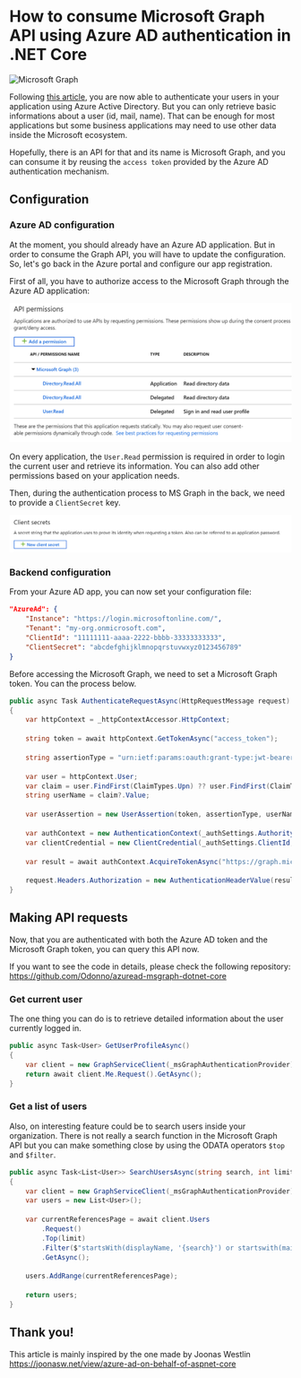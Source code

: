 # How to consume Microsoft Graph API using Azure AD authentication in .NET Core

![Microsoft Graph](https://msandbu.org/wp-content/uploads/2018/09/microsoft_graph.png)

Following [this article](https://itnext.io/a-memo-on-how-to-implement-azure-ad-authentication-using-react-and-net-core-2-0-3fe9bfdf9f36), you are now able to authenticate your users in your application using Azure Active Directory. But you can only retrieve basic informations about a user (id, mail, name). That can be enough for most applications but some business applications may need to use other data inside the Microsoft ecosystem.

Hopefully, there is an API for that and its name is Microsoft Graph, and you can consume it by reusing the `access token` provided by the Azure AD authentication mechanism.

## Configuration

### Azure AD configuration

At the moment, you should already have an Azure AD application. But in order to consume the Graph API, you will have to update the configuration. So, let's go back in the Azure portal and configure our app registration.

First of all, you have to authorize access to the Microsoft Graph through the Azure AD application:

![Azure AD API permissions](./images/azuread-api-permissions.png)

On every application, the `User.Read` permission is required in order to login the current user and retrieve its information. You can also add other permissions based on your application needs.

Then, during the authentication process to MS Graph in the back, we need to provide a `ClientSecret` key.

![Azure AD Client Secret](./images/azuread-secrets.png)

### Backend configuration

From your Azure AD app, you can now set your configuration file:

```json
"AzureAd": {
    "Instance": "https://login.microsoftonline.com/",
    "Tenant": "my-org.onmicrosoft.com",
    "ClientId": "11111111-aaaa-2222-bbbb-33333333333",
    "ClientSecret": "abcdefghijklmnopqrstuvwxyz0123456789"
}
```

Before accessing the Microsoft Graph, we need to set a Microsoft Graph token. You can the process below.

```cs
public async Task AuthenticateRequestAsync(HttpRequestMessage request)
{
    var httpContext = _httpContextAccessor.HttpContext;

    string token = await httpContext.GetTokenAsync("access_token");

    string assertionType = "urn:ietf:params:oauth:grant-type:jwt-bearer";

    var user = httpContext.User;
    var claim = user.FindFirst(ClaimTypes.Upn) ?? user.FindFirst(ClaimTypes.Email);
    string userName = claim?.Value;

    var userAssertion = new UserAssertion(token, assertionType, userName);

    var authContext = new AuthenticationContext(_authSettings.Authority);
    var clientCredential = new ClientCredential(_authSettings.ClientId, _authSettings.ClientSecret);

    var result = await authContext.AcquireTokenAsync("https://graph.microsoft.com", clientCredential, userAssertion);

    request.Headers.Authorization = new AuthenticationHeaderValue(result.AccessTokenType, result.AccessToken);
}
```

## Making API requests

Now, that you are authenticated with both the Azure AD token and the Microsoft Graph token, you can query this API now.

If you want to see the code in details, please check the following repository: https://github.com/Odonno/azuread-msgraph-dotnet-core

### Get current user

The one thing you can do is to retrieve detailed information about the user currently logged in.

```cs
public async Task<User> GetUserProfileAsync()
{
    var client = new GraphServiceClient(_msGraphAuthenticationProvider);
    return await client.Me.Request().GetAsync();
}
```

### Get a list of users

Also, on interesting feature could be to search users inside your organization. There is not really a search function in the Microsoft Graph API but you can make something close by using the ODATA operators `$top` and `$filter`.

```cs
public async Task<List<User>> SearchUsersAsync(string search, int limit)
{
    var client = new GraphServiceClient(_msGraphAuthenticationProvider);
    var users = new List<User>();

    var currentReferencesPage = await client.Users
        .Request()
        .Top(limit)
        .Filter($"startsWith(displayName, '{search}') or startswith(mail, '{search}')")
        .GetAsync();

    users.AddRange(currentReferencesPage);

    return users;
}
```

## Thank you!

This article is mainly inspired by the one made by Joonas Westlin https://joonasw.net/view/azure-ad-on-behalf-of-aspnet-core